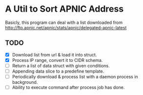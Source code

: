# A Util to Sort APNIC Address

Basicly, this program can deal with a list downloaded from http://ftp.apnic.net/apnic/stats/apnic/delegated-apnic-latest

## TODO

- [x] Download list from url & load it into struct.
- [x] Process IP range, convert it to CIDR schema.
- [ ] Return a list of data struct with given conditions.
- [ ] Appending data slice to a predefine template.
- [ ] Periodically download & process list with a daemon process in background.
- [ ] Ability to execute command after process job has done.